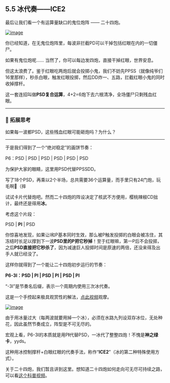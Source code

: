 ## 5.5 冰代奏——ICE2

 

最后让我们看一个有运算量缺口的鬼位炮阵 —— 二十四炮。

 

[![image](https://forum.crescb.com/wp-content/uploads/wpforo/attachments/2/thumbnail/349-image.png)](https://forum.crescb.com/wp-content/uploads/wpforo/attachments/2/349-image.png)



 

你已经知道，在无鬼位炮阵里，每波非拦截PD可以干掉包括红眼在内的一切僵尸。

 

如果有鬼位炮呢…… 当然了，你可以每边发四炮，直接干掉红眼，世界安息。

 

但这太浪费了。鉴于红眼吃两炮后就会投掷小鬼，我们不妨先PPSS（就像纯爷们16里那样），秒杀白眼，触发红眼投掷，然后DD炸一、五路，拦截红眼小鬼的同时收掉撑杆。

 

这一套连招叫做**PSD复合运算**，4+2=6炮下去六根清净，全场僵尸只剩残血红眼。

---

### 🤯 拓展思考

如果每一波都PSD，这些残血红眼可能砸炮吗？为什么？

---

于是我们得到了一个“绝对稳定”的画饼节奏：

P6：PSD | PSD | PSD | PSD | PSD | PSD

 

为保护大家的眼睛，这里用PSD代替PPSSDD。

 

写了18个PSD，再乘以2个半场，总共需要36个运算量，而手里只有24门炮，玩毛啊🤬（摔

 

试试卡片代替炮吧。然而二十四炮的阵设决定了核武不方便用，樱桃辣椒CD拙计，最终还是得用**冰**。

 

考虑这个片段：

PSD | **PI** | PSD

 

你惊喜地发现，如果让I和P基本同时生效，那么被P触发投掷的白眼会被冻住，其冻结时长足以撑到下一波**PSD里的P把它秒掉**！至于红眼嘛，第一P后不会投掷，之后**PSD直接把它秒杀了**，因为减速巨人投掷时间是原速的两倍，还没来得及出手人就已经没了。

 

这样你就得到了一个能让二十四炮初步运行的节奏：

**P6-3I：PSD | PI | PSD | PI | PSD | PI**

 

 “-3I”是节奏名后缀，表示一个周期内使用三次冰代奏。

 

这是一个手控起来极具观赏性的解法，[点此视频](https://www.bilibili.com/video/BV1BP4y1F7ro)观摩。

 

[![image](https://forum.crescb.com/wp-content/uploads/wpforo/attachments/2/thumbnail/350-image.png)](https://forum.crescb.com/wp-content/uploads/wpforo/attachments/2/350-image.png)



 

由于用冰量过大（每两波就要用掉一个冰），必须在水路九列设双存冰位，无处种花，因此虽然节奏成立，阵型是不可无尽的。

 

宏观上看，P6-3I的本质就是用P**I**代替PSD，一冰代了整整四炮！不愧是**神之绿卡**，yyds。

 

这种用冰控制撑杆+白眼红眼的代奏手法，称作“**ICE2**”（冰的第二种特殊使用方式）。

 

关于二十四炮，我们暂且讲到这里。想知道二十四炮如何走向可无尽可持续之路，可以看[这个科普视频](https://www.bilibili.com/video/BV1Av411w73h)。